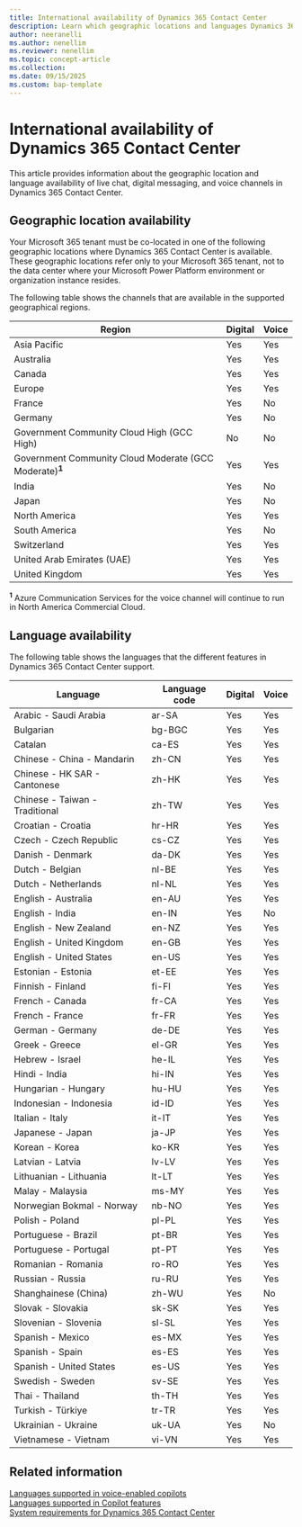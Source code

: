 ```yaml
---
title: International availability of Dynamics 365 Contact Center
description: Learn which geographic locations and languages Dynamics 365 Contact Center supports.
author: neeranelli
ms.author: nenellim
ms.reviewer: nenellim
ms.topic: concept-article
ms.collection:
ms.date: 09/15/2025
ms.custom: bap-template
---
```


# International availability of Dynamics 365 Contact Center

This article provides information about the geographic location and language availability of live chat, digital messaging, and voice channels in Dynamics 365 Contact Center.

## Geographic location availability

Your Microsoft 365 tenant must be co-located in one of the following geographic locations where Dynamics 365 Contact Center is available. These geographic locations refer only to your Microsoft 365 tenant, not to the data center where your Microsoft Power Platform environment or organization instance resides.

The following table shows the channels that are available in the supported geographical regions.

| Region | Digital | Voice |
|---|---|---|
| Asia Pacific | Yes | Yes |
| Australia | Yes | Yes |
| Canada | Yes | Yes |
| Europe | Yes | Yes |
| France | Yes | No |
| Germany |	Yes | No |
| Government Community Cloud High (GCC High) | No | No |
| Government Community Cloud Moderate (GCC Moderate)<sup>**1**</sup> | Yes | Yes |
| India | Yes | No |
| Japan | Yes | No |
| North America | Yes | Yes |
| South America | Yes | No |
| Switzerland |	Yes | Yes |
| United Arab Emirates (UAE) | Yes | Yes |
| United Kingdom | Yes | Yes |

<sup>**1**</sup> Azure Communication Services for the voice channel will continue to run in North America Commercial Cloud.

## Language availability

The following table shows the languages that the different features in Dynamics 365 Contact Center support.

| Language | Language code | Digital | Voice |
|---|---|---|---|
| Arabic - Saudi Arabia | ar-SA | Yes | Yes |
| Bulgarian | bg-BGC | Yes | Yes |
| Catalan | ca-ES | Yes | Yes |
| Chinese - China - Mandarin | zh-CN | Yes | Yes |
| Chinese - HK SAR - Cantonese | zh-HK | Yes | Yes |
| Chinese - Taiwan - Traditional | zh-TW | Yes | Yes 
| Croatian - Croatia | hr-HR | Yes | Yes |
| Czech - Czech Republic | cs-CZ | Yes | Yes |
| Danish - Denmark | da-DK | Yes | Yes |
| Dutch - Belgian | nl-BE | Yes | Yes|
| Dutch - Netherlands | nl-NL | Yes | Yes |
| English - Australia | en-AU | Yes | Yes |
| English - India | en-IN | Yes | No |
| English - New Zealand | en-NZ | Yes | Yes|
| English - United Kingdom | en-GB | Yes | Yes |
| English - United States | en-US | Yes | Yes |
| Estonian - Estonia | et-EE | Yes | Yes |
| Finnish - Finland | fi-FI | Yes | Yes |
| French - Canada | fr-CA | Yes | Yes |
| French - France | fr-FR | Yes | Yes |
| German - Germany | de-DE | Yes | Yes 
| Greek - Greece | el-GR | Yes | Yes |
| Hebrew - Israel | he-IL | Yes | Yes |
| Hindi - India | hi-IN | Yes | Yes |
| Hungarian - Hungary | hu-HU | Yes | Yes |
| Indonesian - Indonesia | id-ID | Yes | Yes |
| Italian - Italy | it-IT | Yes | Yes |
| Japanese - Japan | ja-JP | Yes | Yes |
| Korean - Korea | ko-KR | Yes | Yes |
| Latvian - Latvia | lv-LV | Yes | Yes |
| Lithuanian - Lithuania | lt-LT | Yes | Yes |
| Malay - Malaysia | ms-MY | Yes | Yes |
| Norwegian Bokmal - Norway | nb-NO | Yes | Yes |
| Polish - Poland | pl-PL | Yes | Yes |
| Portuguese - Brazil | pt-BR | Yes | Yes |
| Portuguese - Portugal | pt-PT | Yes | Yes|
| Romanian - Romania | ro-RO | Yes | Yes |
| Russian - Russia | ru-RU | Yes | Yes |
| Shanghainese (China) | zh-WU | Yes | No |
| Slovak - Slovakia | sk-SK | Yes | Yes |
| Slovenian - Slovenia | sl-SL | Yes | Yes |
| Spanish - Mexico | es-MX | Yes | Yes|
| Spanish - Spain | es-ES | Yes | Yes |
| Spanish - United States | es-US | Yes | Yes|
| Swedish - Sweden | sv-SE | Yes | Yes |
| Thai - Thailand | th-TH | Yes | Yes |
| Turkish - Türkiye | tr-TR | Yes | Yes |
| Ukrainian - Ukraine | uk-UA | Yes | No |
| Vietnamese - Vietnam | vi-VN | Yes | Yes |

## Related information

[Languages supported in voice-enabled copilots](/microsoft-copilot-studio/voice-supported-languages)  
[Languages supported in Copilot features](/dynamics365/customer-service/administer/cs-region-availability-service-limits#language-support-for-ai-based-analytics-and-insights-in-customer-service)  
[System requirements for Dynamics 365 Contact Center](system-requirements-contact-center.md)  
